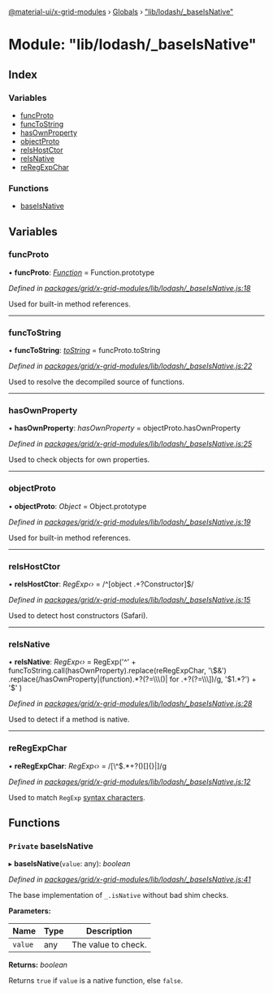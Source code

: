 [@material-ui/x-grid-modules](../README.md) › [Globals](../globals.md) › ["lib/lodash/_baseIsNative"](_lib_lodash__baseisnative_.md)

# Module: "lib/lodash/_baseIsNative"

## Index

### Variables

* [funcProto](_lib_lodash__baseisnative_.md#funcproto)
* [funcToString](_lib_lodash__baseisnative_.md#functostring)
* [hasOwnProperty](_lib_lodash__baseisnative_.md#hasownproperty)
* [objectProto](_lib_lodash__baseisnative_.md#objectproto)
* [reIsHostCtor](_lib_lodash__baseisnative_.md#reishostctor)
* [reIsNative](_lib_lodash__baseisnative_.md#reisnative)
* [reRegExpChar](_lib_lodash__baseisnative_.md#reregexpchar)

### Functions

* [baseIsNative](_lib_lodash__baseisnative_.md#private-baseisnative)

## Variables

###  funcProto

• **funcProto**: *[Function](../interfaces/_src_utils_utils_.debouncedfunction.md#function)* = Function.prototype

*Defined in [packages/grid/x-grid-modules/lib/lodash/_baseIsNative.js:18](https://github.com/mui-org/material-ui-x/blob/a679779/packages/grid/x-grid-modules/lib/lodash/_baseIsNative.js#L18)*

Used for built-in method references.

___

###  funcToString

• **funcToString**: *[toString](../interfaces/_src_utils_utils_.debouncedfunction.md#tostring)* = funcProto.toString

*Defined in [packages/grid/x-grid-modules/lib/lodash/_baseIsNative.js:22](https://github.com/mui-org/material-ui-x/blob/a679779/packages/grid/x-grid-modules/lib/lodash/_baseIsNative.js#L22)*

Used to resolve the decompiled source of functions.

___

###  hasOwnProperty

• **hasOwnProperty**: *hasOwnProperty* = objectProto.hasOwnProperty

*Defined in [packages/grid/x-grid-modules/lib/lodash/_baseIsNative.js:25](https://github.com/mui-org/material-ui-x/blob/a679779/packages/grid/x-grid-modules/lib/lodash/_baseIsNative.js#L25)*

Used to check objects for own properties.

___

###  objectProto

• **objectProto**: *Object* = Object.prototype

*Defined in [packages/grid/x-grid-modules/lib/lodash/_baseIsNative.js:19](https://github.com/mui-org/material-ui-x/blob/a679779/packages/grid/x-grid-modules/lib/lodash/_baseIsNative.js#L19)*

Used for built-in method references.

___

###  reIsHostCtor

• **reIsHostCtor**: *RegExp‹›* = /^\[object .+?Constructor\]$/

*Defined in [packages/grid/x-grid-modules/lib/lodash/_baseIsNative.js:15](https://github.com/mui-org/material-ui-x/blob/a679779/packages/grid/x-grid-modules/lib/lodash/_baseIsNative.js#L15)*

Used to detect host constructors (Safari).

___

###  reIsNative

• **reIsNative**: *RegExp‹›* = RegExp('^' +
  funcToString.call(hasOwnProperty).replace(reRegExpChar, '\\$&')
  .replace(/hasOwnProperty|(function).*?(?=\\\()| for .+?(?=\\\])/g, '$1.*?') + '$'
)

*Defined in [packages/grid/x-grid-modules/lib/lodash/_baseIsNative.js:28](https://github.com/mui-org/material-ui-x/blob/a679779/packages/grid/x-grid-modules/lib/lodash/_baseIsNative.js#L28)*

Used to detect if a method is native.

___

###  reRegExpChar

• **reRegExpChar**: *RegExp‹›* = /[\\^$.*+?()[\]{}|]/g

*Defined in [packages/grid/x-grid-modules/lib/lodash/_baseIsNative.js:12](https://github.com/mui-org/material-ui-x/blob/a679779/packages/grid/x-grid-modules/lib/lodash/_baseIsNative.js#L12)*

Used to match `RegExp`
[syntax characters](http://ecma-international.org/ecma-262/7.0/#sec-patterns).

## Functions

### `Private` baseIsNative

▸ **baseIsNative**(`value`: any): *boolean*

*Defined in [packages/grid/x-grid-modules/lib/lodash/_baseIsNative.js:41](https://github.com/mui-org/material-ui-x/blob/a679779/packages/grid/x-grid-modules/lib/lodash/_baseIsNative.js#L41)*

The base implementation of `_.isNative` without bad shim checks.

**Parameters:**

Name | Type | Description |
------ | ------ | ------ |
`value` | any | The value to check. |

**Returns:** *boolean*

Returns `true` if `value` is a native function,
 else `false`.
